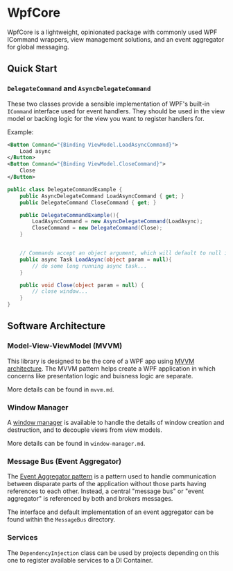 ﻿# WpfCore

WpfCore is a lightweight, opinionated package with commonly used WPF ICommand wrappers, view management solutions, and an event aggregator for global messaging.

## Quick Start

### `DelegateCommand` and `AsyncDelegateCommand`

These two classes provide a sensible implementation of WPF's built-in `ICommand` interface used for event handlers. They should be used in the view model or backing logic for the view you want to register handlers for.

Example:

```xml
<Button Command="{Binding ViewModel.LoadAsyncCommand}">
    Load async
</Button>
<Button Command="{Binding ViewModel.CloseCommand}">
    Close
</Button>
```

```cs
public class DelegateCommandExample {
    public AsyncDelegateCommand LoadAsyncCommand { get; }
    public DelegateCommand CloseCommand { get; }

    public DelegateCommandExample(){
        LoadAsyncCommand = new AsyncDelegateCommand(LoadAsync);
        CloseCommand = new DelegateCommand(Close);
    }


    // Commands accept an object argument, which will default to null if not provided
    public async Task LoadAsync(object param = null){
        // do some long running async task...
    }

    public void Close(object param = null) {
        // close window...
    }
}
```

## Software Architecture

### Model-View-ViewModel (MVVM)

This library is designed to be the core of a WPF app using [MVVM architecture](https://docs.microsoft.com/en-us/archive/msdn-magazine/2009/february/patterns-wpf-apps-with-the-model-view-viewmodel-design-pattern). The MVVM pattern helps create a WPF application in which concerns like presentation logic and buisness logic are separate.

More details can be found in `mvvm.md`.

### Window Manager

A [window manager](http://nichesoftware.co.nz/2015/08/23/wpf-window-manager.html) is available to handle the details of window creation and destruction, and to decouple views
from view models.

More details can be found in `window-manager.md`.

### Message Bus (Event Aggregator)

The [Event Aggregator pattern](http://www.nichesoftware.co.nz/2015/08/16/wpf-event-aggregates.html) is a pattern used to handle communication between disparate parts of the application without those parts having references to each other. Instead, a
central "message bus" or "event aggregator" is referenced by both and brokers messages.

The interface and default implementation of an event aggregator can be found within the `MessageBus` directory.

### Services

The `DependencyInjection` class can be used by projects depending on this one to register available services to a DI Container.
